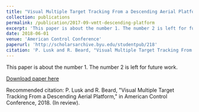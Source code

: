 ```yaml
---
title: "Visual Multiple Target Tracking From a Descending Aerial Platform"
collection: publications
permalink: /publication/2017-09-vmtt-descending-platform
excerpt: 'This paper is about the number 1. The number 2 is left for future work.'
date: 2018-06-01
venue: 'American Control Conference'
paperurl: 'http://scholarsarchive.byu.edu/studentpub/218'
citation: 'P. Lusk and R. Beard, "Visual Multiple Target Tracking From a Descending Aerial Platform," in American Control Conference, 2018. (In review).'
---
```

This paper is about the number 1. The number 2 is left for future work.

[Download paper here](http://scholarsarchive.byu.edu/studentpub/218)

Recommended citation: P. Lusk and R. Beard, "Visual Multiple Target Tracking From a Descending Aerial Platform," in American Control Conference, 2018. (In review).